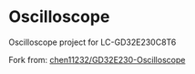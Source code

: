 # Oscilloscope

Oscilloscope project for LC-GD32E230C8T6



Fork from: [chen11232/GD32E230-Oscilloscope](https://gitee.com/chen11232/GD32E230-Oscilloscope)
